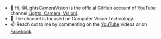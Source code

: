 - 👋 Hi, @LightsCameraVision is the official GitHub account of YouTube channel [Lights, Camera, Vision!](https://www.youtube.com/c/LightsCameraVision).
- 👀 The channel is focused on Computer Vision Technology.
- 📫 Reach out to me by commenting on the [YouTube](https://www.youtube.com/c/LightsCameraVision) videos or on [Facebook](https://www.facebook.com/LCVPage).

<!---
LightsCameraVision/LightsCameraVision is a ✨ special ✨ repository because its `README.md` (this file) appears on your GitHub profile.
You can click the Preview link to take a look at your changes.
- 🌱 I’m currently learning ...
- 💞️ I’m looking to collaborate on ...
--->

